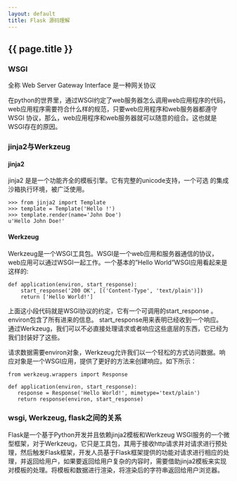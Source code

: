 ```yaml
---
layout: default
title: Flask 源码理解
---
```


## {{ page.title }}

### WSGI

全称 Web Server Gateway Interface  是一种网关协议

在python的世界里，通过WSGI约定了web服务器怎么调用web应用程序的代码，web应用程序需要符合什么样的规范，只要web应用程序和web服务器都遵守WSGI 协议，那么，web应用程序和web服务器就可以随意的组合。这也就是WSGI存在的原因。

### jinja2与Werkzeug

#### jinja2

jinja2 是是一个功能齐全的模板引擎。它有完整的unicode支持，一个可选 的集成沙箱执行环境，被广泛使用。

	>>> from jinja2 import Template
	>>> template = Template('Hello !')
	>>> template.render(name='John Doe')
	u'Hello John Doe!'

#### Werkzeug

Werkzeug是一个WSGI工具包。WSGI是一个web应用和服务器通信的协议，web应用可以通过WSGI一起工作。一个基本的”Hello World”WSGI应用看起来是这样的:

	def application(environ, start_response):
	    start_response('200 OK', [('Content-Type', 'text/plain')])
	    return ['Hello World!']

上面这小段代码就是WSGI协议的约定，它有一个可调用的start_response 。environ包含了所有进来的信息。 start_response用来表明已经收到一个响应。 通过Werkzeug，我们可以不必直接处理请求或者响应这些底层的东西，它已经为我们封装好了这些。

请求数据需要environ对象，Werkzeug允许我们以一个轻松的方式访问数据。响应对象是一个WSGI应用，提供了更好的方法来创建响应。如下所示：

	from werkzeug.wrappers import Response

	def application(environ, start_response):
	   response = Response('Hello World!', mimetype='text/plain')
	   return response(environ, start_response)

### wsgi, Werkzeug, flask之间的关系

Flask是一个基于Python开发并且依赖jinja2模板和Werkzeug WSGI服务的一个微型框架，对于Werkzeug，它只是工具包，其用于接收http请求并对请求进行预处理，然后触发Flask框架，开发人员基于Flask框架提供的功能对请求进行相应的处理，并返回给用户，如果要返回给用户复杂的内容时，需要借助jinja2模板来实现对模板的处理。将模板和数据进行渲染，将渲染后的字符串返回给用户浏览器。
